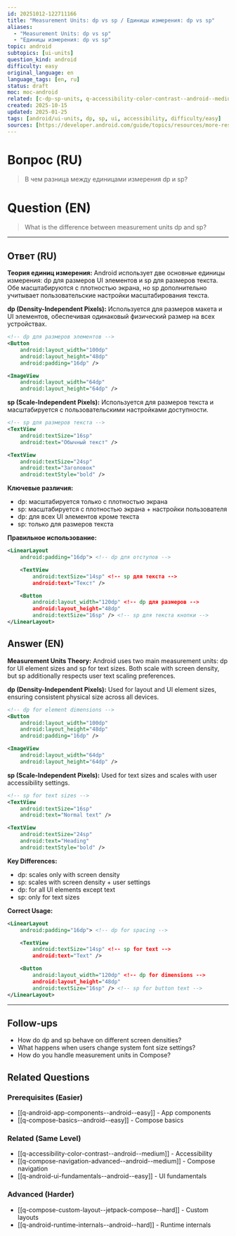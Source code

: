 ```yaml
---
id: 20251012-122711166
title: "Measurement Units: dp vs sp / Единицы измерения: dp vs sp"
aliases:
  - "Measurement Units: dp vs sp"
  - "Единицы измерения: dp vs sp"
topic: android
subtopics: [ui-units]
question_kind: android
difficulty: easy
original_language: en
language_tags: [en, ru]
status: draft
moc: moc-android
related: [c-dp-sp-units, q-accessibility-color-contrast--android--medium, q-compose-navigation-advanced--android--medium]
created: 2025-10-15
updated: 2025-01-25
tags: [android/ui-units, dp, sp, ui, accessibility, difficulty/easy]
sources: [https://developer.android.com/guide/topics/resources/more-resources#Dimension]
---
```


# Вопрос (RU)
> В чем разница между единицами измерения dp и sp?

# Question (EN)
> What is the difference between measurement units dp and sp?

---

## Ответ (RU)

**Теория единиц измерения:**
Android использует две основные единицы измерения: dp для размеров UI элементов и sp для размеров текста. Обе масштабируются с плотностью экрана, но sp дополнительно учитывает пользовательские настройки масштабирования текста.

**dp (Density-Independent Pixels):**
Используется для размеров макета и UI элементов, обеспечивая одинаковый физический размер на всех устройствах.

```xml
<!-- dp для размеров элементов -->
<Button
    android:layout_width="100dp"
    android:layout_height="48dp"
    android:padding="16dp" />

<ImageView
    android:layout_width="64dp"
    android:layout_height="64dp" />
```

**sp (Scale-Independent Pixels):**
Используется для размеров текста и масштабируется с пользовательскими настройками доступности.

```xml
<!-- sp для размеров текста -->
<TextView
    android:textSize="16sp"
    android:text="Обычный текст" />

<TextView
    android:textSize="24sp"
    android:text="Заголовок"
    android:textStyle="bold" />
```

**Ключевые различия:**
- dp: масштабируется только с плотностью экрана
- sp: масштабируется с плотностью экрана + настройки пользователя
- dp: для всех UI элементов кроме текста
- sp: только для размеров текста

**Правильное использование:**
```xml
<LinearLayout
    android:padding="16dp"> <!-- dp для отступов -->

    <TextView
        android:textSize="14sp" <!-- sp для текста -->
        android:text="Текст" />

    <Button
        android:layout_width="120dp" <!-- dp для размеров -->
        android:layout_height="48dp"
        android:textSize="16sp" /> <!-- sp для текста кнопки -->
</LinearLayout>
```

## Answer (EN)

**Measurement Units Theory:**
Android uses two main measurement units: dp for UI element sizes and sp for text sizes. Both scale with screen density, but sp additionally respects user text scaling preferences.

**dp (Density-Independent Pixels):**
Used for layout and UI element sizes, ensuring consistent physical size across all devices.

```xml
<!-- dp for element dimensions -->
<Button
    android:layout_width="100dp"
    android:layout_height="48dp"
    android:padding="16dp" />

<ImageView
    android:layout_width="64dp"
    android:layout_height="64dp" />
```

**sp (Scale-Independent Pixels):**
Used for text sizes and scales with user accessibility settings.

```xml
<!-- sp for text sizes -->
<TextView
    android:textSize="16sp"
    android:text="Normal text" />

<TextView
    android:textSize="24sp"
    android:text="Heading"
    android:textStyle="bold" />
```

**Key Differences:**
- dp: scales only with screen density
- sp: scales with screen density + user settings
- dp: for all UI elements except text
- sp: only for text sizes

**Correct Usage:**
```xml
<LinearLayout
    android:padding="16dp"> <!-- dp for spacing -->

    <TextView
        android:textSize="14sp" <!-- sp for text -->
        android:text="Text" />

    <Button
        android:layout_width="120dp" <!-- dp for dimensions -->
        android:layout_height="48dp"
        android:textSize="16sp" /> <!-- sp for button text -->
</LinearLayout>
```

---

## Follow-ups

- How do dp and sp behave on different screen densities?
- What happens when users change system font size settings?
- How do you handle measurement units in Compose?

## Related Questions

### Prerequisites (Easier)
- [[q-android-app-components--android--easy]] - App components
- [[q-compose-basics--android--easy]] - Compose basics

### Related (Same Level)
- [[q-accessibility-color-contrast--android--medium]] - Accessibility
- [[q-compose-navigation-advanced--android--medium]] - Compose navigation
- [[q-android-ui-fundamentals--android--easy]] - UI fundamentals

### Advanced (Harder)
- [[q-compose-custom-layout--jetpack-compose--hard]] - Custom layouts
- [[q-android-runtime-internals--android--hard]] - Runtime internals
